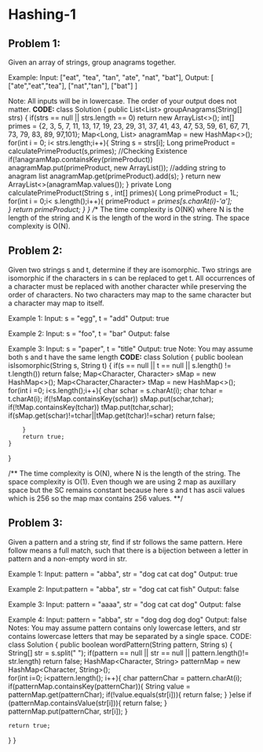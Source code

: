 # Hashing-1

## Problem 1:
Given an array of strings, group anagrams together.

Example:
Input: ["eat", "tea", "tan", "ate", "nat", "bat"],
Output:
[
  ["ate","eat","tea"],
  ["nat","tan"],
  ["bat"]
]

Note:
All inputs will be in lowercase.
The order of your output does not matter.
**CODE:**
class Solution {
    public List<List<String>> groupAnagrams(String[] strs) {
        if(strs == null || strs.length == 0)
            return new ArrayList<>();
        int[] primes = {2, 3, 5, 7, 11, 13, 17, 19, 23, 29, 31, 37, 41, 43, 47, 53, 59, 61, 67, 71, 73, 79, 83, 89, 97,101};
        Map<Long, List<String>> anagramMap = new HashMap<>();
        for(int i = 0; i< strs.length;i++){
            String s = strs[i];
            Long primeProduct = calculatePrimeProduct(s,primes);
            //Checking Existence
            if(!anagramMap.containsKey(primeProduct))
                anagramMap.put(primeProduct, new ArrayList<String>());
            //adding string to anagram list
            anagramMap.get(primeProduct).add(s);
        }
        return new ArrayList<>(anagramMap.values());
    }
    private Long calculatePrimeProduct(String s , int[] primes){
        Long primeProduct = 1L;
        for(int i = 0;i< s.length();i++){
            primeProduct *= primes[s.charAt(i)-'a'];            
        }
        return primeProduct;
    }
}
/**
The time complexity is O(NK) where N is the length of the string and K is the length of the word in the string.
The space complexity is O(N).

## Problem 2:
Given two strings s and t, determine if they are isomorphic.
Two strings are isomorphic if the characters in s can be replaced to get t.
All occurrences of a character must be replaced with another character while preserving the order of characters. No two characters may map to the same character but a character may map to itself.

Example 1:
Input: s = "egg", t = "add"
Output: true

Example 2:
Input: s = "foo", t = "bar"
Output: false

Example 3:
Input: s = "paper", t = "title"
Output: true
Note:
You may assume both s and t have the same length
**CODE:**
class Solution {
    public boolean isIsomorphic(String s, String t) {
        if(s == null || t == null || s.length() != t.length())
            return false;
        Map<Character, Character> sMap = new HashMap<>();
        Map<Character,Character> tMap = new HashMap<>();
        for(int i =0; i<s.length();i++){
            char schar = s.charAt(i);
            char tchar = t.charAt(i);
            if(!sMap.containsKey(schar))
                sMap.put(schar,tchar);
            if(!tMap.containsKey(tchar))
                tMap.put(tchar,schar);
            if(sMap.get(schar)!=tchar||tMap.get(tchar)!=schar)
                return false;
            
        }
        return true;
    }
}

/**
The time complexity is O(N), where N is the length of the string.
The space complexity is O(1). Even though we are using 2 map as auxillary space but the SC remains constant because here s and t has ascii values which is 256 so the map max contains 256 values.
**/

## Problem 3:
Given a pattern and a string str, find if str follows the same pattern.
Here follow means a full match, such that there is a bijection between a letter in pattern and a non-empty word in str.

Example 1:
Input: pattern = "abba", str = "dog cat cat dog"
Output: true

Example 2:
Input:pattern = "abba", str = "dog cat cat fish"
Output: false

Example 3:
Input: pattern = "aaaa", str = "dog cat cat dog"
Output: false

Example 4:
Input: pattern = "abba", str = "dog dog dog dog"
Output: false
Notes:
You may assume pattern contains only lowercase letters, and str contains lowercase letters that may be separated by a single space.
CODE:                                                                     
 class Solution {
    public boolean wordPattern(String pattern, String s) {
        String[] str = s.split(" ");
        if(pattern == null || str == null || pattern.length()!= str.length)
            return false;
        HashMap<Character, String> patternMap = new HashMap<Character, String>();        
        for(int i=0; i<pattern.length(); i++){
        char patternChar = pattern.charAt(i);            
           if(patternMap.containsKey(patternChar)){
            String value = patternMap.get(patternChar);
            if(!value.equals(str[i])){
                return false;
            }
        }else if (patternMap.containsValue(str[i])){
            return false;
        }
        patternMap.put(patternChar, str[i]);
    }
 
    return true;
}
}                                                                 
